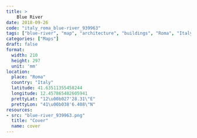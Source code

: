 ```yaml
---
title: > 
    Blue River
date: 2018-09-26
code: "italy_roma_blue-river_939963"
tags: ["blue-river", "map", "architecture", "buildings", "Roma", "Italy"]
categories: ["Maps"]
draft: false
format:
  width: 210
  height: 297
  unit: 'mm'
location:
  place: "Roma"
  country: "Italy"
  latitude: 41.63511355458244
  longitude: 12.457865482605941
  prettyLat: "12\u00b027'28.31\"E"
  prettyLon: "41\u00b038'6.408\"N"
resources:
- src: "blue-river_939963.png"
  title: "Cover"
  name: cover
---
```

